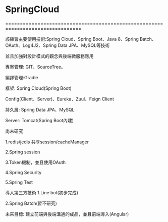 # SpringCloud
================================================================================<br>

該練習主要使用技術:Spring Cloud、Spring Boot、Java 8、Spring Batch、OAuth、Log4J2、Spring Data JPA、MySQL等技術<br>

並且加強對設計模式的觀念與後端微服務應用

專案管理: GIT、SourceTree。<br>

編譯管理:Gradle <br>

框架: Spring Cloud(Spring Boot) <br>

Config(Client、Server)、Eureka、Zuul、Feign Client<br>

持久層: Spring Data JPA、MySQL<br>

Server: Tomcat(Spring Boot內建)<br>

尚未研究

1.redis/jedis 共享session/cacheManager<br>

2.Spring session<br>

3.Token機制，並且使用OAuth<br>

4.Spring Security<br>

5.Spring Test

導入第三方技術
1.Line bot(初步完成)<br>

2.Spring Batch(暫不研究)<br>

未來目標:
建立前端與後端溝通的成品，並且前端導入(Angular)












